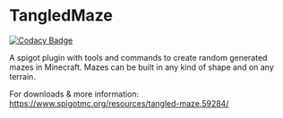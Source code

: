 # TangledMaze

[![Codacy Badge](https://api.codacy.com/project/badge/Grade/ac4809c6253b49e39876d7c1c70ae7b8)](https://app.codacy.com/app/GorgeousOne/TangledMaze?utm_source=github.com&utm_medium=referral&utm_content=GorgeousOne/TangledMaze&utm_campaign=Badge_Grade_Dashboard)

A spigot plugin with tools and commands to create random generated mazes in Minecraft. Mazes can be built in any kind of shape and on any terrain.

For downloads & more information:
https://www.spigotmc.org/resources/tangled-maze.59284/

